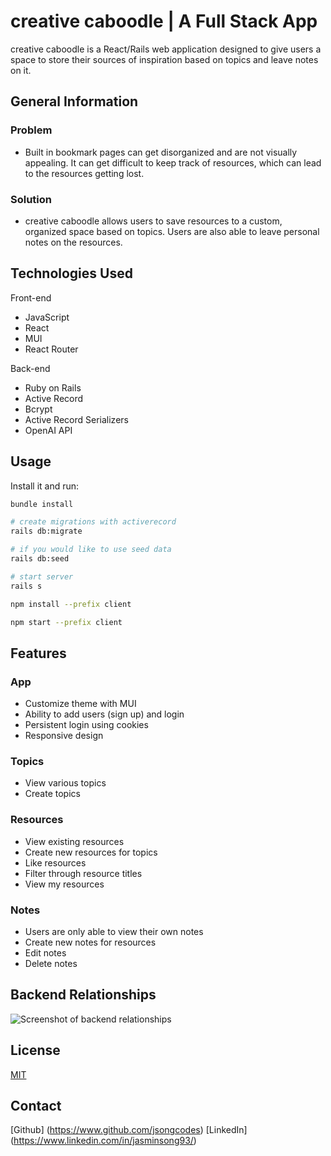 # creative caboodle | A Full Stack App
creative caboodle is a React/Rails web application designed to give users a space to store their sources of inspiration based on topics and leave notes on it.

## General Information
### Problem
* Built in bookmark pages can get disorganized and are not visually appealing.
It can get difficult to keep track of resources, which can lead to the resources getting lost.

### Solution 
* creative caboodle allows users to save resources to a custom, organized space based on topics. Users are also able to leave personal notes on the resources.

## Technologies Used
Front-end
* JavaScript
* React
* MUI
* React Router

Back-end
* Ruby on Rails
* Active Record
* Bcrypt
* Active Record Serializers
* OpenAI API

## Usage
Install it and run:
```bash
bundle install

# create migrations with activerecord
rails db:migrate

# if you would like to use seed data
rails db:seed

# start server
rails s

npm install --prefix client

npm start --prefix client
```

## Features

### App
* Customize theme with MUI
* Ability to add users (sign up) and login
* Persistent login using cookies
* Responsive design

### Topics
* View various topics
* Create topics

### Resources
* View existing resources
* Create new resources for topics
* Like resources
* Filter through resource titles
* View my resources

### Notes
* Users are only able to view their own notes
* Create new notes for resources
* Edit notes
* Delete notes

## Backend Relationships
![Screenshot of backend relationships](https://imgtr.ee/images/2023/04/13/y7M40.png)

## License
[MIT](https://choosealicense.com/licenses/mit/)

## Contact
[Github] (https://www.github.com/jsongcodes)
[LinkedIn] (https://www.linkedin.com/in/jasminsong93/)